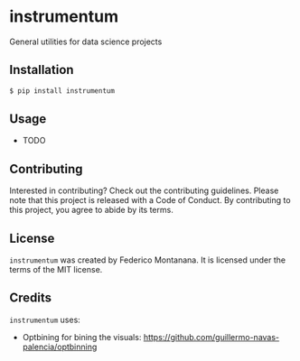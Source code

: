 # instrumentum

General utilities for data science projects

## Installation

```bash
$ pip install instrumentum
```

## Usage

- TODO

## Contributing

Interested in contributing? Check out the contributing guidelines. Please note that this project is released with a Code of Conduct. By contributing to this project, you agree to abide by its terms.

## License

`instrumentum` was created by Federico Montanana. It is licensed under the terms of the MIT license.

## Credits

`instrumentum`  uses:
- Optbining for bining the visuals: https://github.com/guillermo-navas-palencia/optbinning
